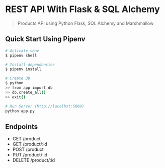 # REST API With Flask & SQL Alchemy

> Products API using Python Flask, SQL Alchemy and Marshmallow

## Quick Start Using Pipenv

``` bash
# Activate venv
$ pipenv shell

# Install dependencies
$ pipenv install

# Create DB
$ python
>> from app import db
>> db.create_all()
>> exit()

# Run Server (http://localhst:5000)
python app.py
```

## Endpoints

* GET     /product
* GET     /product/:id
* POST    /product
* PUT     /product/:id
* DELETE  /product/:id 
